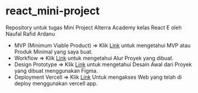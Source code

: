 # react_mini-project
Repository untuk tugas Mini Project Alterra Academy kelas React E oleh Naufal Rafid Ardanu


- MVP (Minimum Viable Product) => Klik [Link](https://docs.google.com/document/d/1ReuX9qh2QMs86oPQbpzM4KK8fOgkhDUA6AMkUUvti-w/edit?usp=sharing) untuk mengetahui MVP atau Produk Minimal yang saya buat.
- Workflow => Klik [Link](https://whimsical.com/workflow-mini-project-ardanu-TzUrGrAC34NegdqMTvWbJw) untuk mengetahui Alur Proyek yang dibuat.
- Design Prototype => Klik [Link](https://www.figma.com/file/2l9Qbj3vHBZDnwAdaAGg4Q/Desain-Mini-Project-Ardanu?type=design&node-id=0%3A1&mode=design&t=2h9S2k0GwKPN2liD-1) untuk mengetahui Desain Awal dari Proyek yang dibuat menggunakan Figma.
- Deployment Vercell => Klik [Link](https://rekberin-delta.vercel.app) Untuk mengakses Web yang telah di deploy menggunakan vercell app.